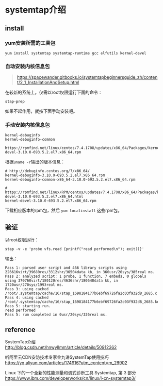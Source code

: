 # systemtap介绍

## install

### yum安装所需的工具包

```
yum install systemtap systemtap-runtime gcc elfutils kernel-devel
```

### 自动安装内核信息包

> https://spacewander.gitbooks.io/systemtapbeginnersguide_zh/content/2_1_InstallationAndSetup.html  

在较新的系统上，仅需以root权限运行下面的命令：

```
stap-prep
```

如果不起作用，就按下面手动安装吧。  

### 手动安装内核信息包

```
kernel-debuginfo
kernel-debuginfo-common

https://rpmfind.net/linux/centos/7.4.1708/updates/x86_64/Packages/kernel-devel-3.10.0-693.5.2.el7.x86_64.rpm
```

根据`uname -r`输出的版本信息：  
```
# http://debuginfo.centos.org/7/x86_64/
kernel-debuginfo-3.10.0-693.5.2.el7.x86_64.rpm
kernel-debuginfo-common-x86_64-3.10.0-693.5.2.el7.x86_64.rpm

# https://rpmfind.net/linux/RPM/centos/updates/7.4.1708/x86_64/Packages/kernel-devel-3.10.0-693.5.2.el7.x86_64.html
kernel-devel-3.10.0-693.5.2.el7.x86_64.rpm
```

下载相应版本的rpm包，然后 `yum localinstall` 这些rpm包。  

## 验证

以root权限运行：  
```
stap -v -e 'probe vfs.read {printf("read performed\n"); exit()}'
```

输出：  
```
Pass 1: parsed user script and 466 library scripts using 226616virt/39680res/3312shr/36504data kb, in 360usr/20sys/385real ms.
Pass 2: analyzed script: 1 probe, 1 function, 7 embeds, 0 globals using 370760virt/180120res/4636shr/180648data kb, in 1720usr/270sys/1993real ms.
Pass 3: using cached /root/.systemtap/cache/16/stap_1698184177b6ebf69726fa2c03f932d8_2685.c
Pass 4: using cached /root/.systemtap/cache/16/stap_1698184177b6ebf69726fa2c03f932d8_2685.ko
Pass 5: starting run.
read performed
Pass 5: run completed in 0usr/20sys/336real ms.
```

## reference

SystemTap介绍  
http://blog.csdn.net/hnwyllmm/article/details/50912362  

听阿里云CDN安防技术专家金九讲SystemTap使用技巧  
https://yq.aliyun.com/articles/174916?utm_content=m_28902  

Linux 下的一个全新的性能测量和调式诊断工具 Systemtap, 第 3 部分  
https://www.ibm.com/developerworks/cn/linux/l-cn-systemtap3/  

